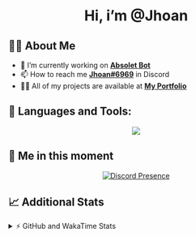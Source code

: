 <h1 align="center">Hi, i’m @Jhoan</h1>

## 🙋‍♂️ About Me

- 🔭 I’m currently working on **[Absolet Bot](https://strider.cloud)**
- 📫 How to reach me **[Jhoan#6969](https://jhoan.monster/)** in Discord
- 👨‍💻 All of my projects are available at **[My Portfolio](https://jhoan.monster)**

## 🚀 Languages and Tools:
<p align="center">
  <a href="https://skillicons.dev">
    <img src="https://skillicons.dev/icons?i=js,ts,html,css,bootstrap,nodejs,express,vscode,neovim,vim,atom,cloudflare,git,github,discord,bots,linux,mongodb,nginx,redis,wordpress,heroku&perline=11" />
  </a>
</p>
  
## 👤 Me in this moment
<p align="center">
    <a href="https://discord.com/users/612460795124776960" target="_blank" rel="nofollow">
        <img src="https://lanyard-profile-readme.vercel.app/api/612460795124776960?idleMessage=Probably%20coding%20Absolet..." alt="Discord Presence" align="center">
    </a>
</p>

## 📈 Additional Stats
<details>
    <summary>⚡ GitHub and WakaTime Stats</summary>
    <br/>

<!--START_SECTION:waka-->
![Code Time](http://img.shields.io/badge/Code%20Time-400%20hrs%2032%20mins-blue)

**🐱 My GitHub Data** 

> 🏆 765 Contributions in the Year 2022
 > 
> 📦 60.2 kB Used in GitHub's Storage 
 > 
> 💼 Opted to Hire
 > 
> 📜 4 Public Repositories 
 > 
> 🔑 30 Private Repositories  
 > 
**I'm an Early 🐤** 

```text
🌞 Morning    53 commits     ██░░░░░░░░░░░░░░░░░░░░░░░   7.99% 
🌆 Daytime    308 commits    ███████████░░░░░░░░░░░░░░   46.46% 
🌃 Evening    273 commits    ██████████░░░░░░░░░░░░░░░   41.18% 
🌙 Night      29 commits     █░░░░░░░░░░░░░░░░░░░░░░░░   4.37%

```
📅 **I'm Most Productive on Wednesday** 

```text
Monday       113 commits    ████░░░░░░░░░░░░░░░░░░░░░   17.04% 
Tuesday      91 commits     ███░░░░░░░░░░░░░░░░░░░░░░   13.73% 
Wednesday    126 commits    ████░░░░░░░░░░░░░░░░░░░░░   19.0% 
Thursday     71 commits     ██░░░░░░░░░░░░░░░░░░░░░░░   10.71% 
Friday       67 commits     ██░░░░░░░░░░░░░░░░░░░░░░░   10.11% 
Saturday     121 commits    ████░░░░░░░░░░░░░░░░░░░░░   18.25% 
Sunday       74 commits     ██░░░░░░░░░░░░░░░░░░░░░░░   11.16%

```


📊 **This Week I Spent My Time On** 

```text
⌚︎ Time Zone: America/Bogota

💬 Programming Languages: 
JavaScript               4 hrs 43 mins       █████████████████░░░░░░░░   67.51% 
TypeScript               42 mins             ██░░░░░░░░░░░░░░░░░░░░░░░   10.17% 
EJS                      23 mins             █░░░░░░░░░░░░░░░░░░░░░░░░   5.7% 
Bash                     22 mins             █░░░░░░░░░░░░░░░░░░░░░░░░   5.24% 
YAML                     20 mins             █░░░░░░░░░░░░░░░░░░░░░░░░   4.77%

🔥 Editors: 
VS Code                  7 hrs               █████████████████████████   100.0%

🐱‍💻 Projects: 
IpVanish-GUI             2 hrs 58 mins       ██████████░░░░░░░░░░░░░░░   42.44% 
Absolet-Bot              2 hrs 12 mins       ████████░░░░░░░░░░░░░░░░░   31.61% 
Strider-System           1 hr 2 mins         ███░░░░░░░░░░░░░░░░░░░░░░   14.78% 
discord                  24 mins             █░░░░░░░░░░░░░░░░░░░░░░░░   5.75% 
api                      8 mins              ░░░░░░░░░░░░░░░░░░░░░░░░░   2.14%

💻 Operating System: 
Linux                    7 hrs               █████████████████████████   100.0%

```

**I Mostly Code in JavaScript** 

```text
JavaScript               15 repos            █████████████████░░░░░░░░   68.18% 
Java                     2 repos             ██░░░░░░░░░░░░░░░░░░░░░░░   9.09% 
CSS                      2 repos             ██░░░░░░░░░░░░░░░░░░░░░░░   9.09% 
TypeScript               1 repo              █░░░░░░░░░░░░░░░░░░░░░░░░   4.55% 
Shell                    1 repo              █░░░░░░░░░░░░░░░░░░░░░░░░   4.55%

```



 Last Updated on 22/08/2022 22:14:57 UTC
<!--END_SECTION:waka-->
</details>
